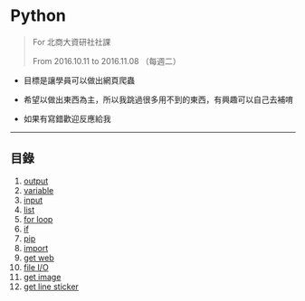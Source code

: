 # Python

> For 北商大資研社社課
>
> From 2016.10.11 to 2016.11.08 （每週二）

* 目標是讓學員可以做出網頁爬蟲

* 希望以做出東西為主，所以我跳過很多用不到的東西，有興趣可以自己去補唷

* 如果有寫錯歡迎反應給我

---

## 目錄

1. [output](./000_output/)
2. [variable](./001_variable/)
3. [input](./002_input/)
4. [list](./003_list/)
5. [for loop](./004_for_loop/)
6. [if](./005_if/)
7. [pip](./006_pip/)
8. [import](./007_import/)
9. [get web](./008_get_web/)
10. [file I/O](./009_file/)
11. [get image](./010_get_image/)
12. [get line sticker](./011_done/)
